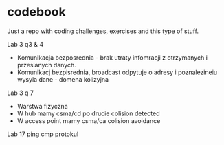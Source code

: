 # codebook
Just a repo with coding challenges, exercises and this type of stuff. 

Lab 3 q3 & 4
- Komunikacja bezposrednia - brak utraty infomracji z otrzymanych i przeslanych danych. 
- Komunikacj bezpisrednia, broadcast odpytuje o adresy i poznalezineiu wysyla dane - domena kolizyjna

Lab 3 q 7
- Warstwa fizyczna
- W hub mamy csma/cd po drucie colision detected
- W access point mamy csma/ca colision avoidance

Lab 17
ping cmp protokul